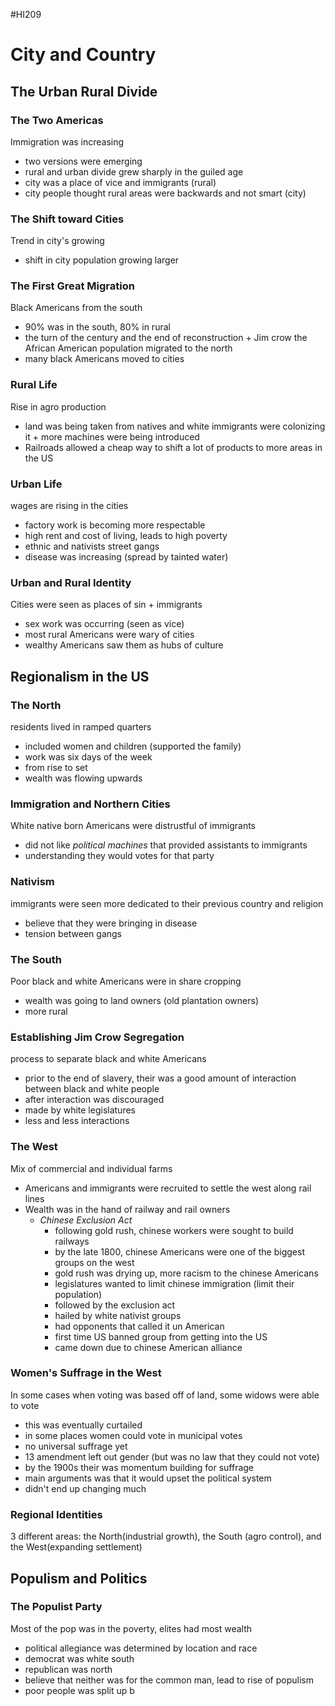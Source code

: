 #HI209 

# City and Country

## The Urban Rural Divide

### The Two Americas

Immigration was increasing
- two versions were emerging
- rural and urban divide grew sharply in the guiled age
- city was a place of vice and immigrants (rural)
- city people thought rural areas were backwards and not smart (city)

### The Shift toward Cities

Trend in city's growing
- shift in city population growing larger

### The First Great Migration

Black Americans from the south
- 90% was in the south, 80% in rural
- the turn of the century and the end of reconstruction + Jim crow the African American population migrated to the north
- many black Americans moved to cities

### Rural Life

Rise in agro production
- land was being taken from natives and white immigrants were colonizing it + more machines were being introduced
- Railroads allowed a cheap way to shift a lot of products to more areas in the US

### Urban Life

wages are rising in the cities
- factory work is becoming more respectable
- high rent and cost of living, leads to high poverty
- ethnic and nativists street gangs
- disease was increasing (spread by tainted water)

### Urban and Rural Identity

Cities were seen as places of sin + immigrants
- sex work was occurring (seen as vice)
- most rural Americans were wary of cities 
- wealthy Americans saw them as hubs of culture

## Regionalism in the US

### The North

residents lived in ramped quarters
- included women and children (supported the family)
- work was six days of the week
- from rise to set
- wealth was flowing upwards

### Immigration and Northern Cities

White native born Americans were distrustful of immigrants
- did not like *political machines* that provided assistants to immigrants
- understanding they would votes for that party

### Nativism

immigrants were seen more dedicated to their previous country and religion
- believe that they were bringing in disease
- tension between gangs

### The South

Poor black and white Americans were in share cropping
- wealth was going to land owners (old plantation owners)
- more rural

### Establishing Jim Crow Segregation

process to separate black and white Americans
- prior to the end of slavery, their was a good amount of interaction between black and white people
- after interaction was discouraged
- made by white legislatures 
- less and less interactions

### The West

Mix of commercial and individual farms
- Americans and immigrants were recruited to settle the west along rail lines
- Wealth was in the hand of railway and rail owners
	- *Chinese Exclusion Act*
		- following gold rush, chinese workers were sought to build railways
		- by the late 1800, chinese Americans were one of the biggest groups on the west
		- gold rush was drying up, more racism to the chinese Americans
		- legislatures wanted to limit chinese immigration (limit their population)
		- followed by the exclusion act 
		- hailed by white nativist groups
		- had opponents that called it un American
		- first time US banned group from getting into the US
		- came down due to chinese American alliance

 ### Women's Suffrage in the West

 In some cases when voting was based off of land, some widows were able to vote
 - this was eventually curtailed
 - in some places women could vote in municipal votes 
 - no universal suffrage yet
 - 13 amendment left out gender (but was no law that they could not vote)
 - by the 1900s their was momentum building for suffrage
 - main arguments was that it would upset the political system
 - didn't end up changing much 

### Regional Identities

3 different areas: the North(industrial growth), the South (agro control), and the West(expanding settlement)

## Populism and Politics

### The Populist Party

Most of the pop was in the poverty, elites had most wealth
- political allegiance was determined by location and race
- democrat was white south
- republican was north 
- believe that neither was for the common man, lead to rise of populism
- poor people was split up b


